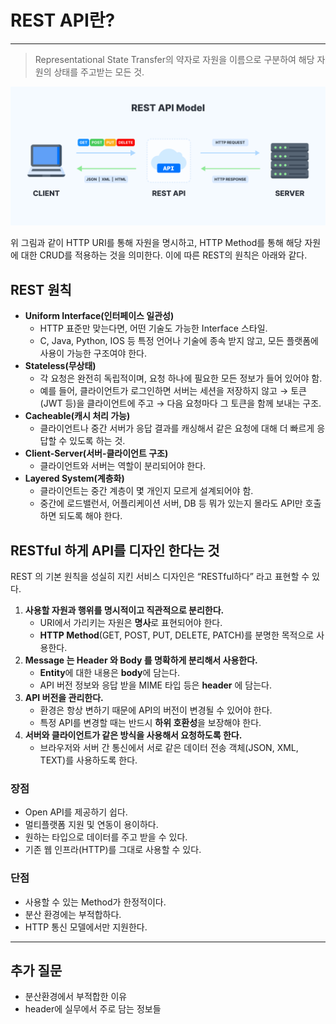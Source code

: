 # REST API란?

---

> Representational State Transfer의 약자로 자원을 이름으로 구분하여 해당 자원의 상태를 주고받는 모든 것.

![image1.png](./image/image1.png)

위 그림과 같이 HTTP URI를 통해 자원을 명시하고, HTTP Method를 통해 해당 자원에 대한 CRUD를 적용하는 것을 의미한다. 이에 따른 REST의 원칙은 아래와 같다.

## REST 원칙

- **Uniform Interface(인터페이스 일관성)**
  - HTTP 표준만 맞는다면, 어떤 기술도 가능한 Interface 스타일.
  - C, Java, Python, IOS 등 특정 언어나 기술에 종속 받지 않고, 모든 플랫폼에 사용이 가능한 구조여야 한다.
- **Stateless(무상태)**
  - 각 요청은 완전히 독립적이며, 요청 하나에 필요한 모든 정보가 들어 있어야 함.
  - 예를 들어, 클라이언트가 로그인하면 서버는 세션을 저장하지 않고
    → 토큰(JWT 등)을 클라이언트에 주고
    → 다음 요청마다 그 토큰을 함께 보내는 구조.
- **Cacheable(캐시 처리 가능)**
  - 클라이언트나 중간 서버가 응답 결과를 캐싱해서 같은 요청에 대해 더 빠르게 응답할 수 있도록 하는 것.
- **Client-Server(서버-클라이언트 구조)**
  - 클라이언트와 서버는 역할이 분리되어야 한다.
- **Layered System(계층화)**
  - 클라이언트는 중간 계층이 몇 개인지 모르게 설계되어야 함.
  - 중간에 로드밸런서, 어플리케이션 서버, DB 등 뭐가 있는지 몰라도 API만 호출하면 되도록 해야 한다.

## RESTful 하게 API를 디자인 한다는 것

REST 의 기본 원칙을 성실히 지킨 서비스 디자인은 “RESTful하다” 라고 표현할 수 있다.

1. **사용할 자원과 행위를 명시적이고 직관적으로 분리한다.**
   - URI에서 가리키는 자원은 **명사**로 표현되어야 한다.
   - **HTTP Method**(GET, POST, PUT, DELETE, PATCH)를 분명한 목적으로 사용한다.
2. **Message 는 Header 와 Body 를 명확하게 분리해서 사용한다.**
   - **Entity**에 대한 내용은 **body**에 담는다.
   - API 버전 정보와 응답 받을 MIME 타입 등은 **header** 에 담는다.
3. **API 버전을 관리한다.**
   - 환경은 항상 변하기 때문에 API의 버전이 변경될 수 있어야 한다.
   - 특정 API를 변경할 때는 반드시 **하위 호환성**을 보장해야 한다.
4. **서버와 클라이언트가 같은 방식을 사용해서 요청하도록 한다.**
   - 브라우저와 서버 간 통신에서 서로 같은 데이터 전송 객체(JSON, XML, TEXT)를 사용하도록 한다.

### 장점

- Open API를 제공하기 쉽다.
- 멀티플랫폼 지원 및 연동이 용이하다.
- 원하는 타입으로 데이터를 주고 받을 수 있다.
- 기존 웹 인프라(HTTP)를 그대로 사용할 수 있다.

### 단점

- 사용할 수 있는 Method가 한정적이다.
- 분산 환경에는 부적합하다.
- HTTP 통신 모델에서만 지원한다.

---

## 추가 질문

- 분산환경에서 부적합한 이유
- header에 실무에서 주로 담는 정보들
